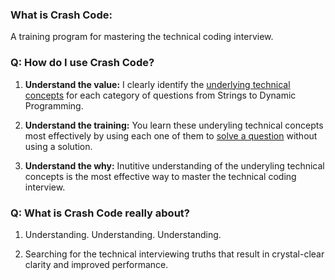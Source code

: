 ### What is Crash Code: 
A training program for mastering the technical coding interview.

### Q: How do I use Crash Code?
1. **Understand the value:** I clearly identify the [underlying technical concepts](https://colab.research.google.com/drive/1slnnZJAtSyAqJbqF5IMBht8zNJxm8mN4#scrollTo=qTZX2XylbCAd) for each category of questions from Strings to Dynamic Programming. 

2. **Understand the training:** You learn these underyling technical concepts most effectively by using each one of them to [solve a question](https://colab.research.google.com/drive/1slnnZJAtSyAqJbqF5IMBht8zNJxm8mN4#scrollTo=QlJsQ5xpRHg5) without using a solution.

3. **Understand the why:** Inutitive understanding of the underyling technical concepts is the most effective way to master the technical coding interview.



### Q: What is Crash Code really about?
1. Understanding. Understanding. Understanding.

2. Searching for the technical interviewing truths that result in crystal-clear clarity and improved performance.
